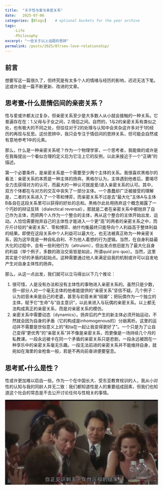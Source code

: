 ```yaml
---
title:  "关于性与爱与亲密关系"
date:   2025-07-06
categories: [Blogs]    # optional buckets for the year archive
tags: 
    -Life
    -Philosophy
excerpt: "一些关于以上话题的思辨"
permalink: /posts/2025/07/sex-love-relationship/
---
```



前言
---
想要写这一篇很久了，但终究是有太多个人的情绪与经历的影响，迟迟无法下笔。这或许会是一篇不断更新、改进的文章。

思考壹•什么是情侣间的亲密关系？
---
性与爱或许都太过复杂，但亲密关系至少是大多数人从小就会接触的一种关系。它普遍存在在：1.父母与子女之间，2.情侣之间。自然的，1与2的亲密关系有类似之处，也有极大的不同之处，但往往对于2的处理与认知中会夹杂这许多对于1的经历的再现与反思。这份思辨中，我只会专注于情侣间的思辨关系，但可能会自然或有意地参考1中的元素。

那么，什么是一种亲密关系呢？作为一个物理学家，一个思考者，我能做的或许是在我每提出一个看似合理的定义后为它注上它的反例，以此来接近于一个“正确”的描述。

第一个必要条件，是亲密关系是一个需要至少两个主体的关系。我很喜欢黑格尔的看法：亲密关系的本质是一种主体的扬弃。黑格尔认为，主体遇到他者后，要竭尽全力去获得对方的认可，而最大的一种认可就是爱/进入亲密关系的认可。其中，双方个体都在与对方的交互中丧失了一部分主体。一个愚蠢却广泛被接受的理解是，二者的关系进入了一个零和博弈，而亲密关系不过是去“最大化”主体A与主体B各自在这段关系里可以获得的好处的总和。黑格尔此处用扬弃这个概念揭露了一个巧妙的辩证反转（dialectical reversal），那就是二者在亲密关系中都抛弃了自己作为主体，而把两个人作为一个整合的主体，再从这个整合的主体开始出发、运动。人恰恰需要抛弃自己的主体性才能进入一个更“高”的两者的亲密关系之中，而斤斤计较的“亲密关系”、零和博弈、纳什均衡最终只能导向个人利益高于整体利益的结果。即使在这段关系中个人利益可以最大化，也无法被真正称为一种亲密关系，因为这毕竟是一种自私自利、不为他人着想的行为逻辑。当然，在自身利益最大化的过程中，会有一些利他行为（altruism），但出发点依旧是为了最大化自身的利益（举个例子，多数的政治交易皆是如此，所谓quid pro quo）。当然，这里其实是个好的矛盾的起始点。这种需要通过他人来满足自我的机制或许可以自发地产生对自身主体性的扬弃。

那么，从这一点出发，我们就可以立马得出以下几个推论：

1. 很可惜，人是没有办法和没有主体性的事物进入亲密关系的。虽然只是少数，但一部分人对一个毫无主体的他者能提供的“亲密关系”坚信不疑。几个例子：认为初音未来是自己的老婆，甚至与初音未来“结婚”；把玩偶作为一个独立的主体，赋予它“生命”与“自主意识”，以此来进入与玩偶的亲密关系。以上都无法构成真正的亲密关系，而是对亲密关系的模仿。
2. 亲密关系中需要动态（dynamics）。扬弃后的产生的新主体必须开始运动，不然就会因为自身的矛盾（它的构成是inhomogenous的）分崩离析。这里的运动并不需要是世俗意义上的“和ta在一起让我变得更好了”。一个只是为了让自己变得“更优秀”的“亲密关系”并不像是亲密关系，而更像是一场持续几个月的私教课。一段永远被卡在同一个矛盾的亲密关系只是悲剧，一段永远被困在一种享乐中的亲密关系毫无乐趣。一段无法前进的亲密关系并不能维持自身，就宛如在海里的金枪鱼一般，若是不再向前奋进便要窒息。






思考贰•什么是性？
---
性或许更加难以启齿一些。作为一个在中国长大、受东亚教育规训的人，我从小对性的认知与我的同龄人并无二致：我们都知道性是人的重要组成因素，但我们也知道这个社会的常态是不去公开讨论任何与性相关的事情。

![](/_posts/v2-535f3259a9f10127895d5cea7db99a15_1440w.jpg.png)




